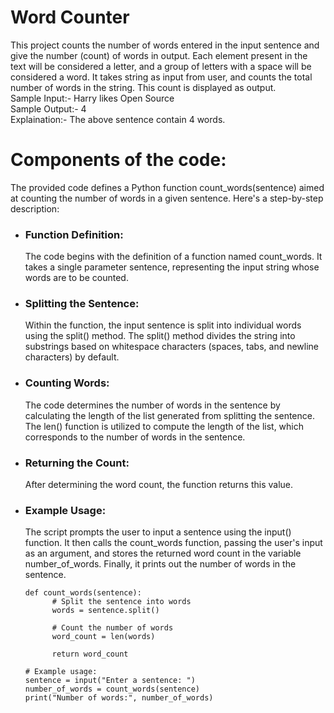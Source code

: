 # Word Counter
This project counts the number of words entered in the input sentence and give the number (count) of words in output. 
Each element present in the text will be considered a letter, and a group of letters with a space will be considered a word. 
It takes string as input from user, and counts the total number of words in the string. This count is displayed as output.<br>
Sample Input:- Harry likes Open Source<br>
Sample Output:- 4<br>
Explaination:- The above sentence contain 4 words.<br>

# Components of the code:
The provided code defines a Python function count_words(sentence) aimed at counting the number of words in a given sentence. Here's a step-by-step description:

- ### Function Definition:

  The code begins with the definition of a function named count_words.
  It takes a single parameter sentence, representing the input string whose words are to be counted.
- ### Splitting the Sentence:

  Within the function, the input sentence is split into individual words using the split() method.
  The split() method divides the string into substrings based on whitespace characters (spaces, tabs, and newline characters) by default.
- ### Counting Words:

  The code determines the number of words in the sentence by calculating the length of the list generated from splitting the sentence.
  The len() function is utilized to compute the length of the list, which corresponds to the number of words in the sentence.
- ### Returning the Count:

  After determining the word count, the function returns this value.
- ### Example Usage:

  The script prompts the user to input a sentence using the input() function.
  It then calls the count_words function, passing the user's input as an argument, and stores the returned word count in the variable number_of_words.
  Finally, it prints out the number of words in the sentence.

      def count_words(sentence):
            # Split the sentence into words
            words = sentence.split()
    
            # Count the number of words
            word_count = len(words)
    
            return word_count

      # Example usage:
      sentence = input("Enter a sentence: ")
      number_of_words = count_words(sentence)
      print("Number of words:", number_of_words)

